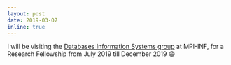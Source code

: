 ```yaml
---
layout: post
date: 2019-03-07 
inline: true
---
```


I will be visiting the [Databases Information Systems group](https://www.mpi-inf.mpg.de/departments/databases-and-information-systems/) at MPI-INF, for a Research Fellowship from July 2019 till December 2019 :smile:
